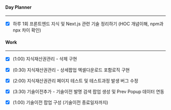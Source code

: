 
#### Day Planner
---
- [x] 하루 1회 프론트엔드 지식 및 Next.js 관련 기술 정리하기 (HOC 개념이해, npm과 npx 차이 확인)


#### Work
---
- [x] (1:00) 지식재산권관리 - 삭제 구현
- [x] (0:30) 지식재산권관리 - 상세팝업 엑셀다운로드 포함로직 구현 
- [x] (2:00) 지식재산권관리 페이지 테스트 및 테스트과정 발생 버그 수정
- [x] (3:30) 기술이전추가 - 기술이전 발명 검색 팝업 생성 및 Prev Popup 데이터 연동 
- [x] (1:00) 기술이전 팝업 구성 (기술이전 종료일자까지)


